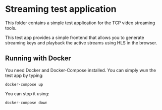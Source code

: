 # Streaming test application

This folder contains a simple test application for the TCP video streaming tools.

This test app provides a simple frontend that allows you to generate streaming keys and playback the active streams using HLS in the browser.

## Running with Docker

You need Docker and Docker-Compose installed. You can simply wun the test app by typing:

```
docker-compose up
```

You can stop it using:

```
docker-compose down
```
